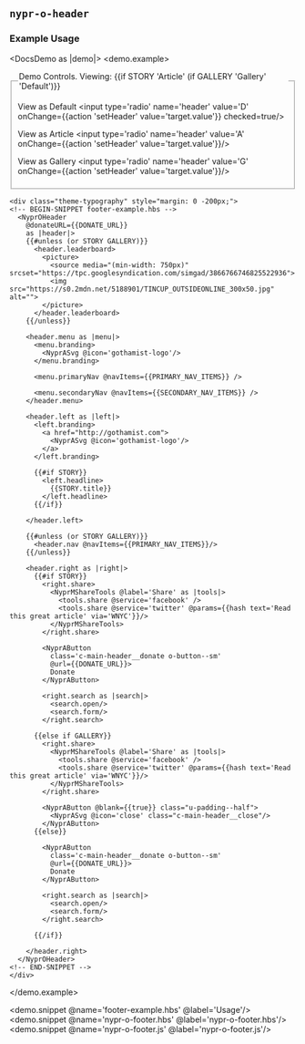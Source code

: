 ## `nypr-o-header`

### Example Usage

<DocsDemo as |demo|>
  <demo.example>
    <fieldset>
      <legend>Demo Controls. Viewing: {{if STORY 'Article' (if GALLERY 'Gallery' 'Default')}}</legend>
      <p>
        <label>View as Default
          <input type='radio' name='header' value='D' onChange={{action 'setHeader' value='target.value'}} checked=true/>
        </label>
      </p>
      <p>
        <label>View as Article
          <input type='radio' name='header' value='A' onChange={{action 'setHeader' value='target.value'}}/>
        </label>
      </p>
      <p>
        <label>View as Gallery
          <input type='radio' name='header' value='G' onChange={{action 'setHeader' value='target.value'}}/>
        </label>
      </p>
    </fieldset>

    <div class="theme-typography" style="margin: 0 -200px;">
    <!-- BEGIN-SNIPPET footer-example.hbs -->
      <NyprOHeader
        @donateURL={{DONATE_URL}}
        as |header|>
        {{#unless (or STORY GALLERY)}}
          <header.leaderboard>
            <picture>
              <source media="(min-width: 750px)" srcset="https://tpc.googlesyndication.com/simgad/3866766746825522936">
              <img src="https://s0.2mdn.net/5188901/TINCUP_OUTSIDEONLINE_300x50.jpg" alt="">
            </picture>
          </header.leaderboard>
        {{/unless}}

        <header.menu as |menu|>
          <menu.branding>
            <NyprASvg @icon='gothamist-logo'/>
          </menu.branding>

          <menu.primaryNav @navItems={{PRIMARY_NAV_ITEMS}} />

          <menu.secondaryNav @navItems={{SECONDARY_NAV_ITEMS}} />
        </header.menu>

        <header.left as |left|>
          <left.branding>
            <a href="http://gothamist.com">
              <NyprASvg @icon='gothamist-logo'/>
            </a>
          </left.branding>

          {{#if STORY}}
            <left.headline>
              {{STORY.title}}
            </left.headline>
          {{/if}}

        </header.left>

        {{#unless (or STORY GALLERY)}}
          <header.nav @navItems={{PRIMARY_NAV_ITEMS}}/>
        {{/unless}}

        <header.right as |right|>
          {{#if STORY}}
            <right.share>
              <NyprMShareTools @label='Share' as |tools|>
                <tools.share @service='facebook' />
                <tools.share @service='twitter' @params={{hash text='Read this great article' via='WNYC'}}/>
              </NyprMShareTools>
            </right.share>

            <NyprAButton
              class='c-main-header__donate o-button--sm'
              @url={{DONATE_URL}}>
              Donate
            </NyprAButton>

            <right.search as |search|>
              <search.open/>
              <search.form/>
            </right.search>

          {{else if GALLERY}}
            <right.share>
              <NyprMShareTools @label='Share' as |tools|>
                <tools.share @service='facebook' />
                <tools.share @service='twitter' @params={{hash text='Read this great article' via='WNYC'}}/>
              </NyprMShareTools>
            </right.share>

            <NyprAButton @blank={{true}} class="u-padding--half">
              <NyprASvg @icon='close' class="c-main-header__close"/>
            </NyprAButton>
          {{else}}

            <NyprAButton
              class='c-main-header__donate o-button--sm'
              @url={{DONATE_URL}}>
              Donate
            </NyprAButton>

            <right.search as |search|>
              <search.open/>
              <search.form/>
            </right.search>

          {{/if}}

        </header.right>
      </NyprOHeader>
    <!-- END-SNIPPET -->
    </div>
  </demo.example>

  <demo.snippet @name='footer-example.hbs' @label='Usage'/>
  <demo.snippet @name='nypr-o-footer.hbs' @label='nypr-o-footer.hbs'/>
  <demo.snippet @name='nypr-o-footer.js' @label='nypr-o-footer.js'/>
</DocsDemo>
